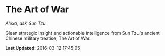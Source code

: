 # The Art of War
*Alexa, ask Sun Tzu*

Glean strategic insight and actionable intelligence from Sun Tzu's ancient Chinese military treatise, The Art of War.

**Last Updated:** 2016-03-12 17:45:05